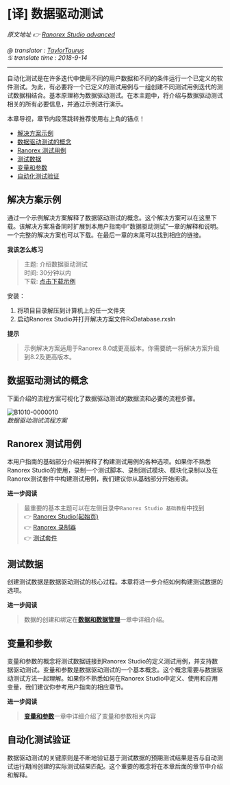 # [译] 数据驱动测试

*原文地址 👉 [Ranorex Studio advanced][0]*

*@ translator : [TaylorTaurus](https://github.com/taylortaurus)*  
*♋ translate time : 2018-9-14*   
 
---

自动化测试是在许多迭代中使用不同的用户数据和不同的条件运行一个已定义的软件测试。为此，有必要将一个已定义的测试用例与一组创建不同测试用例迭代的测试数据相结合。基本原理称为数据驱动测试。在本主题中，将介绍与数据驱动测试相关的所有必要信息，并通过示例进行演示。

本章导视，章节内段落跳转推荐使用右上角的锚点！

- [解决方案示例](#解决方案示例)
- [数据驱动测试的概念](#数据驱动测试的概念)
- [Ranorex 测试用例](#Ranorex%20测试用例)  
- [测试数据](#测试数据)  
- [变量和参数](#变量和参数)  
- [自动化测试验证](#自动化测试验证)  

## 解决方案示例 

通过一个示例解决方案解释了数据驱动测试的概念。这个解决方案可以在这里下载。该解决方案准备同时扩展到本用户指南中“数据驱动测试”一章的解释和说明。
一个完整的解决方案也可以下载。在最后一章的末尾可以找到相应的链接。

**我该怎么练习**  
> 主题: 介绍数据驱动测试  
> 时间: 30分钟以内  
> 下载: [点击下载示例][1]  

安装：

1. 将项目目录解压到计算机上的任一文件夹
2. 启动Ranorex Studio并打开解决方案文件RxDatabase.rxsln

**提示**
> 示例解决方案适用于Ranorex 8.0或更高版本。你需要统一将解决方案升级到8.2及更高版本。

## 数据驱动测试的概念

下面介绍的流程方案可视化了数据驱动测试的数据流和必要的流程步骤。

![B1010-0000010](https://gitee.com/taylortaurus/RX_UserGuide_GitBook_Picbed/raw/master/Data-drivenTesting/B1010-0000010.png)  
*数据驱动测试流程方案*  


## Ranorex 测试用例

本用户指南的基础部分介绍并解释了构建测试用例的各种选项。如果你不熟悉Ranorex Studio的使用，录制一个测试脚本、录制测试模块、模块化录制以及在Ranorex测试套件中构建测试用例，我们建议你从基础部分开始阅读。

**进一步阅读**  
> 最重要的基本主题可以在左侧目录中`Ranorex Studio 基础教程`中找到  
> 👉 [Ranorex Studio(起始页)][2]  
> 👉 [Ranorex 录制器][3]  
> 👉 [测试套件][4]  


## 测试数据

创建测试数据是数据驱动测试的核心过程。本章将进一步介绍如何构建测试数据的选项。

**进一步阅读**  
> 数据的创建和绑定在[**数据和数据管理**][5]一章中详细介绍。

## 变量和参数  

变量和参数的概念将测试数据链接到Ranorex Studio的定义测试用例，并支持数据驱动测试。变量和参数是数据驱动测试的一个基本概念。这个概念需要与数据驱动测试方法一起理解。如果你不熟悉如何在Ranorex Studio中定义、使用和应用变量，我们建议你参考用户指南的相应章节。  


**进一步阅读**  
> [**变量和参数**][6]一章中详细介绍了变量和参数相关内容

## 自动化测试验证

数据驱动测试的关键原则是不断地验证基于测试数据的预期测试结果是否与自动测试运行期间创建的实际测试结果匹配。这个重要的概念将在本章后面的章节中介绍和解释。


[0]: https://www.ranorex.com/help/latest/ranorex-studio-advanced/data-driven-testing/introduction/
[1]: https://www.ranorex.com/rx-media/rx-user-guide/v8.2/download/RxSampleDataDrivenTesting.zip
[2]: ..\\..\\..\\Ranorex_Studio_fundamentals/Ranorex_Studio/[译]RanorexStudio起始页.html
[3]: ..\\..\\..\\Ranorex_Studio_fundamentals/Ranorex_Recorder/index.html
[4]: ..\\..\\..\\Ranorex_Studio_fundamentals/Test_suite/index.html
[5]: .\[译]数据和数据的管理.html
[6]: ..\\Variables_&_parameter/index.html
